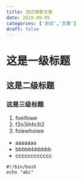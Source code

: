 ```yaml
---
title: 测试博客文章
date: 2020-09-05
categories: ['测试','文章']
draft: false
---
```


# 这是一级标题
## 这是二级标题
### 这是三级标题

1. foeifowe
2. f2o3ihfo3i2
3. foiewhoiwe

* aaaaaaa
* bbbbbbbbbbb
* cccccccccccc

```shell
#!/bin/bash
echo "abc"
```